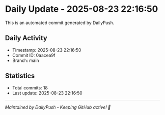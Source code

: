 # Daily Update - 2025-08-23 22:16:50

This is an automated commit generated by DailyPush.

## Daily Activity
- Timestamp: 2025-08-23 22:16:50
- Commit ID: 0aacea9f
- Branch: main

## Statistics
- Total commits: 18
- Last update: 2025-08-23 22:16:50

---
*Maintained by DailyPush - Keeping GitHub active! 🚀*
